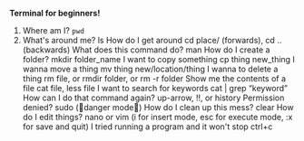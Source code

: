 **Terminal for beginners!**

1. Where am I? `pwd`
2. What's around me? ls
How do I get around cd place/ (forwards), cd .. (backwards)
What does this command do? man <command>
How do I create a folder? mkdir folder_name
I want to copy something cp thing new_thing
I wanna move a thing mv thing new/location/thing
I wanna to delete a thing rm file, or rmdir folder, or rm -r folder
Show me the contents of a file cat file, less file
I want to search for keywords cat <file> | grep “keyword”
How can I do that command again? up-arrow, !!, or history
Permission denied? sudo (🚨danger mode🚨)
How do I clean up this mess? clear
How do I edit things? nano or vim (i for insert mode, esc for execute mode, :x for save and quit)
I tried running a program and it won't stop ctrl+c
